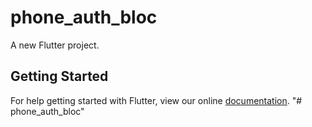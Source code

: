 # phone_auth_bloc

A new Flutter project.

## Getting Started

For help getting started with Flutter, view our online
[documentation](https://flutter.io/).
"# phone_auth_bloc" 
